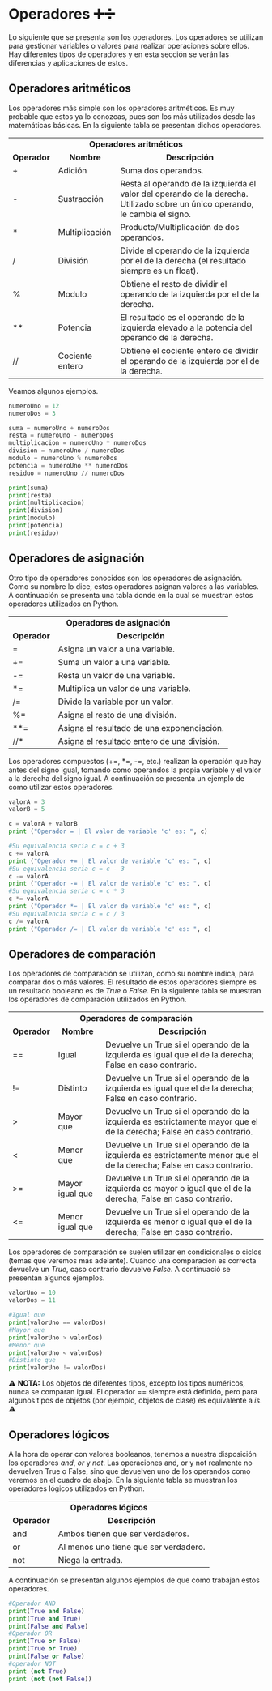 # Operadores ➕➗
Lo siguiente que se presenta son los operadores. Los operadores se utilizan para gestionar variables o valores para realizar operaciones sobre ellos. Hay diferentes tipos de  operadores y en esta sección se verán las diferencias y aplicaciones de estos.

## Operadores aritméticos
Los operadores más simple son los operadores aritméticos. Es muy probable que estos ya lo conozcas, pues son los más utilizados desde las matemáticas básicas. En la siguiente tabla
se presentan dichos operadores.

<div class="tg-wrap"><table><tbody><tr><td align="center" colspan="3"><b>Operadores aritméticos</b></td></tr><tr><td align="center"><b>Operador</b></td><td align="center"><b>Nombre</b></td><td align="center"><b>Descripción</b></td></tr><tr><td>+</td><td>Adición</td><td>Suma dos operandos.</td></tr><tr><td>-</td><td>Sustracción</td><td>Resta al operando de la izquierda el valor del operando de la derecha. Utilizado sobre un único operando, le cambia el signo.</td></tr><tr><td>*</td><td>Multiplicación</td><td>Producto/Multiplicación de dos operandos.</td></tr><tr><td>/</td><td>División</td><td>Divide el operando de la izquierda por el de la derecha (el resultado siempre es un float).</td></tr><tr><td>%</td><td>Modulo</td><td>Obtiene el resto de dividir el operando de la izquierda por el de la derecha.</td></tr><tr><td>**</td><td>Potencia</td><td>El resultado es el operando de la izquierda elevado a la potencia del operando de la derecha.</td></tr><tr><td>//</td><td>Cociente entero</td><td>Obtiene el cociente entero de dividir el operando de la izquierda por el de la derecha.</td></tr></tbody></table></div>

Veamos algunos ejemplos. 
```python
numeroUno = 12
numeroDos = 3

suma = numeroUno + numeroDos
resta = numeroUno - numeroDos
multiplicacion = numeroUno * numeroDos
division = numeroUno / numeroDos
modulo = numeroUno % numeroDos
potencia = numeroUno ** numeroDos
residuo = numeroUno // numeroDos

print(suma)
print(resta)
print(multiplicacion)
print(division)
print(modulo)
print(potencia)
print(residuo)
```

## Operadores de asignación
Otro tipo de operadores conocidos son los operadores de asignación. Como su nombre lo dice, estos operadores asignan valores a las variables. A continuación se presenta una tabla donde en la cual se muestran estos operadores utilizados en Python.

<div class="tg-wrap"><table><tbody><tr><td align="center" colspan="2"><b>Operadores de asignación</b></td></tr><tr><td align="center"><b>Operador</b></td><td align="center"><b>Descripción</b></td></tr><tr><td>=</td><td>Asigna un valor a una variable.</td></tr><tr><td>+=</td><td>Suma un valor a una variable.</td></tr><tr><td>-=</td><td>Resta un valor de una variable.</td></tr><tr><td>*=</td><td>Multiplica un valor de una variable.</td></tr><tr><td>/=</td><td>Divide la variable por un valor.</td></tr><tr><td>%=</td><td>Asigna el resto de una división.</td></tr><tr><td>**=</td><td>Asigna el resultado de una exponenciación.</td></tr><tr><td>//*</td><td>Asigna el resultado entero de una división.</td></tr></tbody></table></div>

Los operadores compuestos (+=, \*=, -=, etc.) realizan la operación que hay antes del signo igual, tomando como operandos la propia variable y el valor a la derecha del signo igual. A continuación se presenta un ejemplo de como utilizar estos operadores. 

```python
valorA = 3
valorB = 5

c = valorA + valorB
print ("Operador = | El valor de variable 'c' es: ", c)

#Su equivalencia seria c = c + 3
c += valorA
print ("Operador += | El valor de variable 'c' es: ", c)
#Su equivalencia seria c = c - 3
c -= valorA
print ("Operador -= | El valor de variable 'c' es: ", c)
#Su equivalencia seria c = c * 3
c *= valorA
print ("Operador *= | El valor de variable 'c' es: ", c)
#Su equivalencia seria c = c / 3
c /= valorA
print ("Operador /= | El valor de variable 'c' es: ", c)
```

## Operadores de comparación
Los operadores de comparación se utilizan, como su nombre indica, para comparar dos o más valores. El resultado de estos operadores siempre es un resultado booleano es de _True_ o _False_. En la siguiente tabla se muestran los operadores de comparación utilizados en Python.

<div class="tg-wrap"><table><tbody><tr><td align="center" colspan="3"><b>Operadores de comparación</b></td></tr><tr><td align="center"><b>Operador</b></td><td align="center"><b>Nombre</b></td><td align="center"><b>Descripción</b></td></tr><tr><td>==</td><td>Igual</td><td>Devuelve un True si el operando de la izquierda es igual que el de la derecha; False en caso contrario.</td></tr><tr><td>!=</td><td>Distinto</td><td>Devuelve un True si el operando de la izquierda es igual que el de la derecha; False en caso contrario.<br></td></tr><tr><td>&gt;</td><td>Mayor que</td><td>Devuelve un True si el operando de la izquierda es estrictamente mayor que el de la derecha; False en caso contrario.</td></tr><tr><td>&lt;</td><td>Menor que</td><td>Devuelve un True si el operando de la izquierda es estrictamente menor que el de la derecha; False en caso contrario.</td></tr><tr><td>&gt;=</td><td>Mayor igual que</td><td>Devuelve un True si el operando de la izquierda es mayor o igual que el de la derecha; False en caso contrario.</td></tr><tr><td>&lt;=</td><td>Menor igual que</td><td>Devuelve un True si el operando de la izquierda es menor o igual que el de la derecha; False en caso contrario.</td></tr></tbody></table></div>

Los operadores de comparación se suelen utilizar en condicionales o ciclos (temas que veremos más adelante). Cuando una comparación es correcta devuelve un _True_, caso contrario devuelve _False_. A continuació se presentan algunos ejemplos.
```python
valorUno = 10
valorDos = 11

#Igual que
print(valorUno == valorDos)
#Mayor que
print(valorUno > valorDos)
#Menor que
print(valorUno < valorDos)
#Distinto que
print(valorUno != valorDos)
```
⚠ **NOTA:** Los objetos de diferentes tipos, excepto los tipos numéricos, nunca se comparan igual. El operador == siempre está definido, pero para algunos tipos de objetos (por ejemplo, objetos de clase) es equivalente a _is_. ⚠

## Operadores lógicos
A la hora de operar con valores booleanos, tenemos a nuestra disposición los operadores _and_, _or_ y _not_. Las operaciones and, or y not realmente no devuelven True o False, sino que devuelven uno de los operandos como veremos en el cuadro de abajo. En la siguiente tabla se muestran los operadores lógicos utilizados en Python.

<div class="tg-wrap"><table><tbody><tr><td align="center"  colspan="2"><b>Operadores lógicos</b></td></tr><tr><td align="center"><b>Operador</b></td><td align="center" ><b>Descripción</b></td></tr><tr><td>and</td><td>Ambos tienen que ser verdaderos.</td></tr><tr><td>or</td><td>Al menos uno tiene que ser verdadero.</td></tr><tr><td>not</td><td>Niega la entrada.</td></tr></tbody></table></div>

A continuación se presentan algunos ejemplos de que como trabajan estos operadores.
```python
#Operador AND
print(True and False)
print(True and True)
print(False and False)
#Operador OR
print(True or False)
print(True or True)
print(False or False)
#operador NOT
print (not True)
print (not (not False))
```
